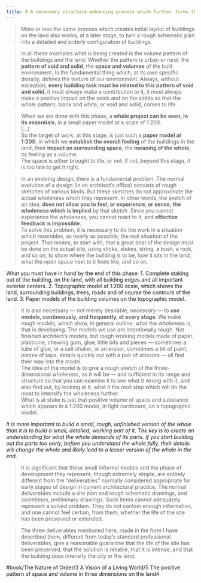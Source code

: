 ```yaml
---
title: 8 A secondary structure-enhancing process which further forms the shape of spaces and volumes
---
```


> More or less the same process which creates initial layout of buildings on the land also works, at a later stage, to turn a rough schematic plan into a detailed and orderly configuration of buildings.  

> In all these examples what is being created is the *volume* pattern of the buildings and the land. Whether the pattern is urban or rural, the **pattern of void and solid**, the **space and volumes** of the built environment, is the fundamental thing which, at its own specific density, defines the texture of our environment. Always, without exception, **every building task must be related to this pattern of void and solid**, it must always make a contribution to it, it must always make a positive impact on the voids and on the solids so that the whole pattern, black and white, or void and solid, comes to life.  

> When we are done with this phase, a **whole project can be seen, in its essentials**, in a small paper model at a scale of 1:200.  
> […]  
> So the target of work, at this stage, is just such a **paper model at 1:200**, in which we **establish the overall feeling** of the buildings in the land, their **impact on surrounding space**, the **meaning of the whole**, its feeling as a volume.   
> The space is either brought to life, or not. If not, beyond this stage, it is too late to get it right.  

> In an evolving design, there is a fundamental problem. The normal evolution of a design (in an architect’s office) consists of rough sketches of various kinds. But these sketches do not approximate the actual wholeness which they represent. In other words, the sketch of an idea, **does not allow you to feel, or experience, or sense, the wholeness which is implied** by that sketch. Since you cannot experience the wholeness, you cannot react to it, and **effective feedback is impossible**.  
> To solve this problem, it is necessary to do the work in a situation which resembles, as nearly as possible, the real situation of the project. That means, to start with, that a great deal of the design must be done on the actual site, using sticks, stakes, string, a bush, a rock, and so on, to show where the building is to be, how it sits in the land, what the open space next to it feels like, and so on.  

What you must have in hand by the end of this phase:
	1. Complete staking out of the building, on the land, with all building edges and all important exterior centers.
	2. Topographic model at 1:200 scale, which shows the land, surrounding buildings, trees, roads and of course the contours of the land.
	3. Paper models of the building volumes on the topographic model.

> It is also necessary — not merely desirable, *necessary* — to **use models, continuously, and frequently, at every stage**. We make rough models, which show, in general outline, what the wholeness is, that is developing. The models we use are intentionally rough. Not finished architect’s models, but rough working models made of paper, plasticine, chewing gum, glue, little bits and pieces — sometimes a tube of glue, or a salt shaker, or an eraser, sometimes a bit of paint, pieces of tape, details quickly cut with a pair of scissors — all find their way into the model.   
> The idea of the model is to give a rough sketch of the three-dimensional wholeness, as it will be — and sufficient in its range and structure so that you can examine it to see what it wrong with it, and also find out, by looking at it, what it the next step which will do the most to intensify the wholeness further.  
> What is at stake is just that positive volume of space and substance which appears in a 1:200 model, in light cardboard, on a topographic model.  

*It is more important to build a small, rough, unfinished version of the whole than it is to build a small, detailed, working part of it. The key is to create an understanding for what the whole demands of its parts. If you start building out the parts too early, before you understand the whole fully, their details will change the whole and likely lead to a lesser version of the whole in the end.*

> It is significant that these small informal models and the phase of development they represent, though extremely simple, are entirely different from the “deliverables” normally considered appropriate for early stages of design in current architectural practice. The normal deliverables include a site plan and rough schematic drawings, and sometimes, preliminary drawings. Such items cannot adequately represent a solved problem. They do not contain enough information, and one cannot feel certain, from them, whether the life of the site has been preserved or extended.  

> The three deliverables mentioned here, made in the form I have described them, different from today’s standard professional deliverables, give a reasonable guarantee that the life of the site has been preserved, that the solution is reliable, that it is intense, and that the building does intensify the city or the land.  

#book/The Nature of Order/3 A Vision of a Living World/5 The positive pattern of space and volume in three dimensions on the land#